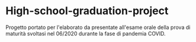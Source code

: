 # High-school-graduation-project
Progetto portato per l'elaborato da presentate all'esame orale della prova di maturità svoltasi nel 06/2020 durante la fase di pandemia COVID.
